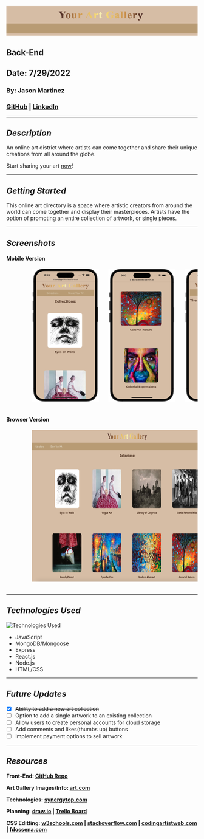 ![Your Artwork Gallery](/images/Banner.png)

## Back-End

## Date: 7/29/2022

### By: Jason Martinez

### [GitHub](https://github.com/jasonmar08) | [LinkedIn](https://linkedin.com/in/martinez-jason)

---

## **_Description_**

An online art district where artists can come together and share their unique creations from all around the globe.

Start sharing your art [now](https://doczdpg4lvkh.cloudfront.net)!

---

## **_Getting Started_**

This online art directory is a space where artistic creators from around the world can come together and display their masterpieces. Artists have the option of promoting an entire collection of artwork, or single pieces.

---

## **_Screenshots_**

#### Mobile Version

<div style= "center">
    <pre>
        <img src="images/mobile_collections1.png"  height="350">&nbsp;&nbsp;&nbsp;<img src="images/mobile_collections2.png" height="350">&nbsp;&nbsp;&nbsp;<img src="images/mobile_artworks.png" height="350">&nbsp;&nbsp;&nbsp;<img src="images/mobile_update.png" height="350">&nbsp;&nbsp;&nbsp;<img src="images/mobile_share1.png" height="350">&nbsp;&nbsp;&nbsp;<img src="images/mobile_share2.png" height="350">&nbsp;&nbsp;&nbsp;
    </pre>
</div>

#### Browser Version

<div style= "center">
    <pre>
        <img src="images/collections.png"  height="400">&nbsp;&nbsp;&nbsp;<img src="images/artworks.png" height="400">&nbsp;&nbsp;&nbsp;<img src="images/update.png" height="400">&nbsp;&nbsp;&nbsp;<img src="images/share.png" height="400">&nbsp;&nbsp;&nbsp;
    </pre>
</div>

---

## **_Technologies Used_**

![Technologies Used](https://tinyurl.com/2tns3kp8)

- JavaScript
- MongoDB/Mongoose
- Express
- React.js
- Node.js
- HTML/CSS

---

## **_Future Updates_**

- [x] ~~Ability to add a new art collection~~
- [ ] Option to add a single artwork to an existing collection
- [ ] Allow users to create personal accounts for cloud storage
- [ ] Add comments and likes(thumbs up) buttons
- [ ] Implement payment options to sell artwork

---

## **_Resources_**

**Front-End: [GitHub Repo](https://github.com/jasonmar08/Your_Art_Gallery_Frontend)**

**Art Gallery Images/Info: [art.com](https://tinyurl.com/ya46mtet)**

**Technologies: [synergytop.com](https://tinyurl.com/5n7b5mzm)**

**Planning: [draw.io](https://tinyurl.com/2y959xfw) | [Trello Board](https://tinyurl.com/y87kvtzc)**

**CSS Editting: [w3schools.com](https://tinyurl.com/5422vee2) | [stackoverflow.com](https://tinyurl.com/4ddesxs6) | [codingartistweb.com](https://tinyurl.com/2hvcmbfj) | [fdossena.com](https://tinyurl.com/bdedk6ru)**
